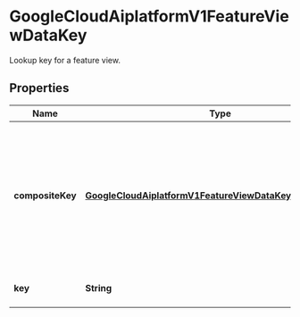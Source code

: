 

# GoogleCloudAiplatformV1FeatureViewDataKey

Lookup key for a feature view.

## Properties

| Name | Type | Description | Notes |
|------------ | ------------- | ------------- | -------------|
|**compositeKey** | [**GoogleCloudAiplatformV1FeatureViewDataKeyCompositeKey**](GoogleCloudAiplatformV1FeatureViewDataKeyCompositeKey.md) | The actual Entity ID will be composed from this struct. This should match with the way ID is defined in the FeatureView spec. |  [optional] |
|**key** | **String** | String key to use for lookup. |  [optional] |



